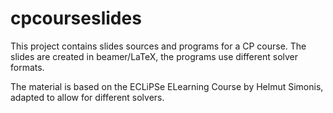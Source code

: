 # cpcourseslides
This project contains slides sources and programs for a CP course. The slides are created in beamer/LaTeX, the programs use different solver formats.

The material is based on the ECLiPSe ELearning Course by Helmut Simonis, adapted to allow for different solvers.
